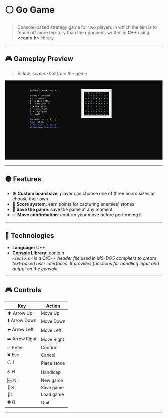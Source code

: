 # ⚪ Go Game

> Console-based strategy game for two players in which the aim is to fence off more territory than the opponent, written in **C++** using **<conio.h>** library.

---

## 🎮 Gameplay Preview

> _Below: screenshot from the game_

![GO Game screenshot](./GoGame1.png?)

---

## ⚫ Features

- ⚙️ **Custom board size**: player can choose one of three board sizes or choose their own
- 🎯 **Score system**: earn points for capturing enemies' stones
- 💾 **Save the game**: save the game at any moment
- ✅ **Move confirmation**: confirm your move before performing it

---

## 🧪 Technologies

- **Language:** C++
- **Console Library:** conio.h  
  _`<conio.h>` is a C/C++ header file used in MS-DOS compilers to create text-based user interfaces. It provides functions for handling input and output on the console._

---

## 🎮 Controls

| Key              | Action      |
|------------------|-------------|
| ⬆️ Arrow Up      | Move Up     |
| ⬇️ Arrow Down    | Move Down   |
| ⬅️ Arrow Left    | Move Left   |
| ➡️ Arrow Right   | Move Right  |
| ✅ Enter         | Confirm     |
| ❌ Esc           | Cancel      |
| ⚪ I             | Place stone |
| ♿ H             | Handicap    |
| 🆕 N             | New game    |
| 💾 S             | Save game   |
| 🔄 L            | Load game    |
| ⛔ Q            | Quit        |


---
